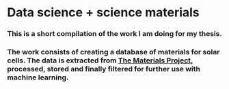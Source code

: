 # Data science + science materials

### This is a short compilation of the work I am doing for my thesis.
### The work consists of creating a database of materials for solar cells. The data is extracted from [The Materials Project](https://next-gen.materialsproject.org/), processed, stored and finally filtered for further use with machine learning.
